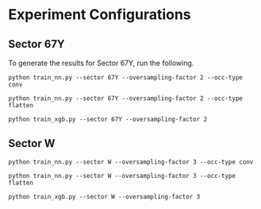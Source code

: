 # Experiment Configurations

## Sector 67Y
To generate the results for Sector 67Y, run the following.

```
python train_nn.py --sector 67Y --oversampling-factor 2 --occ-type conv
```

```
python train_nn.py --sector 67Y --oversampling-factor 2 --occ-type flatten
```

```
python train_xgb.py --sector 67Y --oversampling-factor 2
```


## Sector W

```
python train_nn.py --sector W --oversampling-factor 3 --occ-type conv
```

```
python train_nn.py --sector W --oversampling-factor 3 --occ-type flatten
```

```
python train_xgb.py --sector W --oversampling-factor 3
```
